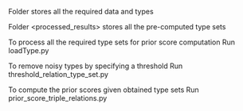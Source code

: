 Folder <data> stores all the required data and types

Folder <processed_results> stores all the pre-computed type sets

To process all the required type sets for  prior score computation
Run loadType.py

To remove noisy types by specifying a threshold
Run threshold_relation_type_set.py

To compute the prior scores given obtained type sets
Run prior_score_triple_relations.py
